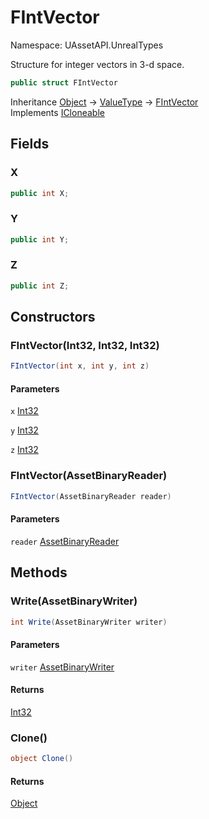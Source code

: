 # FIntVector

Namespace: UAssetAPI.UnrealTypes

Structure for integer vectors in 3-d space.

```csharp
public struct FIntVector
```

Inheritance [Object](https://docs.microsoft.com/en-us/dotnet/api/system.object) → [ValueType](https://docs.microsoft.com/en-us/dotnet/api/system.valuetype) → [FIntVector](./uassetapi.unrealtypes.fintvector.md)<br>
Implements [ICloneable](https://docs.microsoft.com/en-us/dotnet/api/system.icloneable)

## Fields

### **X**

```csharp
public int X;
```

### **Y**

```csharp
public int Y;
```

### **Z**

```csharp
public int Z;
```

## Constructors

### **FIntVector(Int32, Int32, Int32)**

```csharp
FIntVector(int x, int y, int z)
```

#### Parameters

`x` [Int32](https://docs.microsoft.com/en-us/dotnet/api/system.int32)<br>

`y` [Int32](https://docs.microsoft.com/en-us/dotnet/api/system.int32)<br>

`z` [Int32](https://docs.microsoft.com/en-us/dotnet/api/system.int32)<br>

### **FIntVector(AssetBinaryReader)**

```csharp
FIntVector(AssetBinaryReader reader)
```

#### Parameters

`reader` [AssetBinaryReader](./uassetapi.assetbinaryreader.md)<br>

## Methods

### **Write(AssetBinaryWriter)**

```csharp
int Write(AssetBinaryWriter writer)
```

#### Parameters

`writer` [AssetBinaryWriter](./uassetapi.assetbinarywriter.md)<br>

#### Returns

[Int32](https://docs.microsoft.com/en-us/dotnet/api/system.int32)<br>

### **Clone()**

```csharp
object Clone()
```

#### Returns

[Object](https://docs.microsoft.com/en-us/dotnet/api/system.object)<br>
